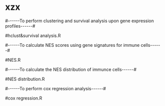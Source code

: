# xzx

#------To perform clustering and survival analysis upon gene expression profiles------#

#hclust&survival analysis.R



#------To calculate NES scores using gene signatures for immune cells------#

#NES.R



#------To calculate the NES distribution of immunce cells------#

#NES distribution.R



#------To perform cox regression analysis------#

#cox regression.R

